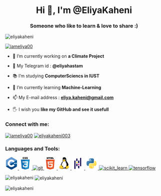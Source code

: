 <h1 align="center">Hi 👋, I'm @EliyaKaheni</h1>
<h3 align="center">Someone who like to learn & love to share :)</h3>

<p align="left"> <img src="https://komarev.com/ghpvc/?username=eliyakaheni&label=Profile%20views&color=0e75b6&style=flat" alt="eliyakaheni" /> </p>

<p align="left"> <a href="https://twitter.com/iameliya00" target="blank"><img src="https://img.shields.io/twitter/follow/iameliya00?logo=twitter&style=for-the-badge" alt="iameliya00" /></a> </p>

- 🔭 I’m currently working on **a Climate Project**

- 💬 My Telegram id : **@eliyahastam**

- 📚 I’m studying **ComputerSciencs in IUST**

- 🌱 I’m currently learning **Machine-Learning**

- 📫 My E-mail address : **eliya.kaheni@gmail.com**

- 🖐 I wish you **like my GitHub and see it usefull**

<h3 align="left">Connect with me:</h3>
<p align="left">
<a href="https://twitter.com/iameliya00" target="blank"><img align="center" src="https://raw.githubusercontent.com/rahuldkjain/github-profile-readme-generator/master/src/images/icons/Social/twitter.svg" alt="iameliya00" height="30" width="40" /></a>
<a href="https://kaggle.com/eliyakaheni003" target="blank"><img align="center" src="https://raw.githubusercontent.com/rahuldkjain/github-profile-readme-generator/master/src/images/icons/Social/kaggle.svg" alt="eliyakaheni003" height="30" width="40" /></a>
</p>

<h3 align="left">Languages and Tools:</h3>
<p align="left"> <a href="https://www.w3schools.com/cpp/" target="_blank" rel="noreferrer"> <img src="https://raw.githubusercontent.com/devicons/devicon/master/icons/cplusplus/cplusplus-original.svg" alt="cplusplus" width="40" height="40"/> </a> <a href="https://www.w3schools.com/css/" target="_blank" rel="noreferrer"> <img src="https://raw.githubusercontent.com/devicons/devicon/master/icons/css3/css3-original-wordmark.svg" alt="css3" width="40" height="40"/> </a> <a href="https://git-scm.com/" target="_blank" rel="noreferrer"> <img src="https://www.vectorlogo.zone/logos/git-scm/git-scm-icon.svg" alt="git" width="40" height="40"/> </a> <a href="https://www.w3.org/html/" target="_blank" rel="noreferrer"> <img src="https://raw.githubusercontent.com/devicons/devicon/master/icons/html5/html5-original-wordmark.svg" alt="html5" width="40" height="40"/> </a> <a href="https://www.linux.org/" target="_blank" rel="noreferrer"> <img src="https://raw.githubusercontent.com/devicons/devicon/master/icons/linux/linux-original.svg" alt="linux" width="40" height="40"/> </a> <a href="https://pandas.pydata.org/" target="_blank" rel="noreferrer"> <img src="https://raw.githubusercontent.com/devicons/devicon/2ae2a900d2f041da66e950e4d48052658d850630/icons/pandas/pandas-original.svg" alt="pandas" width="40" height="40"/> </a> <a href="https://www.python.org" target="_blank" rel="noreferrer"> <img src="https://raw.githubusercontent.com/devicons/devicon/master/icons/python/python-original.svg" alt="python" width="40" height="40"/> </a> <a href="https://scikit-learn.org/" target="_blank" rel="noreferrer"> <img src="https://upload.wikimedia.org/wikipedia/commons/0/05/Scikit_learn_logo_small.svg" alt="scikit_learn" width="40" height="40"/> </a> <a href="https://www.tensorflow.org" target="_blank" rel="noreferrer"> <img src="https://www.vectorlogo.zone/logos/tensorflow/tensorflow-icon.svg" alt="tensorflow" width="40" height="40"/> </a> </p>

<p><img align="left" src="https://github-readme-stats.vercel.app/api/top-langs?username=eliyakaheni&show_icons=true&locale=en&layout=compact" alt="eliyakaheni" /></p>

<p>&nbsp;<img align="center" src="https://github-readme-stats.vercel.app/api?username=eliyakaheni&show_icons=true&locale=en" alt="eliyakaheni" /></p>

<p><img align="center" src="https://github-readme-streak-stats.herokuapp.com/?user=eliyakaheni&" alt="eliyakaheni" /></p>
